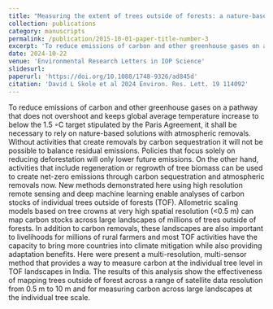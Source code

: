 ```yaml
---
title: "Measuring the extent of trees outside of forests: a nature-based solution for net zero emissions in South Asia"
collection: publications
category: manuscripts
permalink: /publication/2015-10-01-paper-title-number-3
excerpt: 'To reduce emissions of carbon and other greenhouse gases on a pathway that does not overshoot and keeps global average temperature increase to below the 1.5 ◦C target stipulated by the Paris Agreement, it shall be necessary to rely on nature-based solutions with atmospheric removals. Without activities that create removals by carbon sequestration it will not be possible to balance residual emissions. Policies that focus solely on reducing deforestation will only lower future emissions. On the other hand, activities that include regeneration or regrowth of tree biomass can be used to create net-zero emissions through carbon sequestration and atmospheric removals now. New methods demonstrated here using high resolution remote sensing and deep machine learning enable analyses of carbon stocks of individual trees outside of forests (TOF). Allometric scaling models based on tree crowns at very high spatial resolution (<0.5 m) can map carbon stocks across large landscapes of millions of trees outside of forests. In addition to carbon removals, these landscapes are also important to livelihoods for millions of rural farmers and most TOF activities have the capacity to bring more countries into climate mitigation while also providing adaptation benefits. Here were present a multi-resolution, multi-sensor method that provides a way to measure carbon at the individual tree level in TOF landscapes in India. The results of this analysis show the effectiveness of mapping trees outside of forest across a range of satellite data resolution from 0.5 m to 10 m and for measuring carbon across large landscapes at the individual tree scale.'
date: 2024-10-22
venue: 'Environmental Research Letters in IOP Science'
slidesurl:
paperurl: 'https://doi.org/10.1088/1748-9326/ad845d'
citation: 'David L Skole et al 2024 Environ. Res. Lett. 19 114092'
---
```


To reduce emissions of carbon and other greenhouse gases on a pathway that does not overshoot and keeps global average temperature increase to below the 1.5 ◦C target stipulated by the Paris Agreement, it shall be necessary to rely on nature-based solutions with atmospheric removals. Without activities that create removals by carbon sequestration it will not be possible to balance residual emissions. Policies that focus solely on reducing deforestation will only lower future emissions. On the other hand, activities that include regeneration or regrowth of tree biomass can be used to create net-zero emissions through carbon sequestration and atmospheric removals now. New methods demonstrated here using high resolution remote sensing and deep machine learning enable analyses of carbon stocks of individual trees outside of forests (TOF). Allometric scaling models based on tree crowns at very high spatial resolution (<0.5 m) can map carbon stocks across large landscapes of millions of trees outside of forests. In addition to carbon removals, these landscapes are also important to livelihoods for millions of rural farmers and most TOF activities have the capacity to bring more countries into climate mitigation while also providing adaptation benefits. Here were present a multi-resolution, multi-sensor method that provides a way to measure carbon at the individual tree level in TOF landscapes in India. The results of this analysis show the effectiveness of mapping trees outside of forest across a range of satellite data resolution from 0.5 m to 10 m and for measuring carbon across large landscapes at the individual tree scale.
